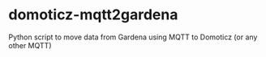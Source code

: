 # domoticz-mqtt2gardena
Python script to move data from Gardena using MQTT to Domoticz (or any other MQTT)
